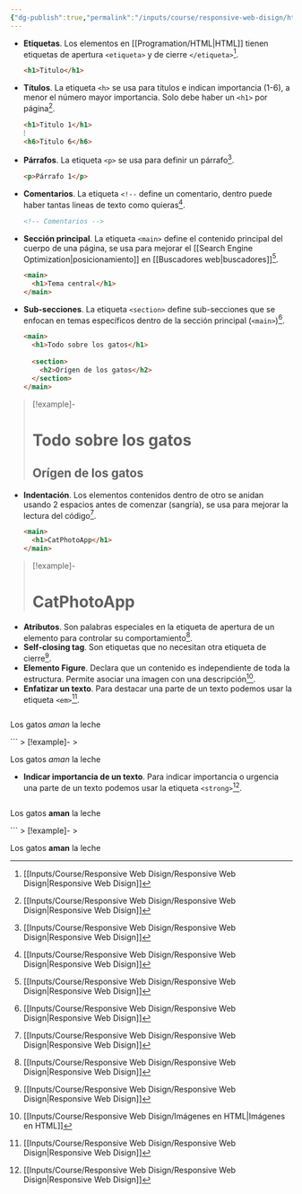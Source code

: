 ```yaml
---
{"dg-publish":true,"permalink":"/inputs/course/responsive-web-disign/html-basics/","tags":["programation","HTML","FreeCodeCamp"]}
---
```


[^1]: [[Inputs/Course/Responsive Web Disign/Responsive Web Disign\|Responsive Web Disign]]
[^2]: [[Inputs/Course/Responsive Web Disign/Imágenes en HTML\|Imágenes en HTML]]

- **Etiquetas**. Los elementos en [[Programation/HTML\|HTML]] tienen etiquetas de apertura `<etiqueta>` y de cierre `</etiqueta>`[^1].
   ```html
   <h1>Titulo</h1>
   ```
- **Títulos**. La etiqueta `<h>` se usa para títulos e indican importancia (1-6), a menor el número mayor importancia. Solo debe haber un `<h1>` por página[^1].
   ```HTML 
   <h1>Titulo 1</h1>
   ⁝
   <h6>Titulo 6</h6>
   ```
- **Párrafos**. La etiqueta `<p>` se usa para definir un párrafo[^1].
   ```HTML 
   <p>Párrafo 1</p>
   ```
- **Comentarios**. La etiqueta `<!--` define un comentario, dentro puede haber tantas lineas de texto como quieras[^1].
   ```HTML 
   <!-- Comentarios -->
   ```
- **Sección principal**. La etiqueta `<main>` define el contenido principal del cuerpo de una página, se usa para mejorar el [[Search Engine Optimization\|posicionamiento]] en [[Buscadores web\|buscadores]][^1].
   ```HTML 
   <main>
     <h1>Tema central</h1>
   </main>
   ```
- **Sub-secciones**. La etiqueta `<section>` define sub-secciones que se enfocan en temas específicos dentro de la sección principal (`<main>`)[^1].
   ```HTML 
   <main>
     <h1>Todo sobre los gatos</h1>
     
     <section>
       <h2>Orígen de los gatos</h2>
     </section>
   </main>
   ```
> [!example]-
>   <main><h1>Todo sobre los gatos</h1><section><h2>Orígen de los gatos</h2></section></main>
- **Indentación**. Los elementos contenidos dentro de otro se anidan usando 2 espacios antes de comenzar (sangría), se usa para mejorar la lectura del código[^1].
   ```HTML 
   <main>
     <h1>CatPhotoApp</h1>
   </main>
   ```
 > [!example]-
>   <main><h1>CatPhotoApp</h1></main>
- **Atributos**. Son palabras especiales en la etiqueta de apertura de un elemento para controlar su comportamiento[^1].
- **Self-closing tag**. Son etiquetas que no necesitan otra etiqueta de cierre[^1].
- **Elemento Figure**. Declara que un contenido es independiente de toda la estructura. Permite asociar una imagen con una descripción[^2].
- **Enfatizar un texto**. Para destacar una parte de un texto podemos usar la etiqueta `<em>`[^1].
  ```HTML 
<p>Los gatos <em>aman</em> la leche</p>
  ```
> [!example]-
> <p>Los gatos <em>aman</em> la leche</p>

- **Indicar importancia de un texto**. Para indicar importancia o urgencia una parte de un texto podemos usar la etiqueta `<strong>`[^1].
  ```HTML 
<p>Los gatos <strong>aman</strong> la leche</p>
  ```
> [!example]-
> <p>Los gatos <strong>aman</strong> la leche</p>